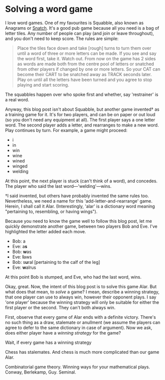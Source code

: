 Solving a word game
==================

I love word games. One of my favourites is Squabble, also known as Anagrams or [Snatch](http://www.boardgamegeek.com/boardgame/9556/snatch). It's a good pub game because all you need is a bag of letter tiles. Any number of people can play (and join or leave throughout), and you don't need to keep score. The rules are simple:  

> Place the tiles face down and take [rough] turns to turn them over until a word of three or more letters can be made. If you see and say the word first, take it. Watch out. From now on the game has 2 sides as words are made both from the centre pool of letters or snatched from other players if changed by one or more letters. So your CAT can become their CART to be snatched away as TRACK seconds later. Play on until all the letters have been turned and you agree to stop playing and start scoring.

The squabbles happen over who spoke first and whether, say 'restrainer' is a real word. 

Anyway, this blog post isn't about Squabble, but another game invented† as a training game for it. It's for two players, and can be on paper or out loud (so you don't need any equipment at all). The first player says a one letter word. The second player adds a letter, and rearranges to make a new word. Play continues by turn. For example, a game might proceed:

* i
* in 
* win 
* wine 
* wined 
* winged 
* welding 

At this point, the next player is stuck (can't think of a word), and concedes. The player who said the last word—'welding'—wins.

†I said invented, but others have probably invented the same rules too. Nevertheless, we need a name for this 'add-letter-and-rearrange' game. Herein, I shall call it Alar. (Interestingly, 'alar' is a dictionary word meaning "pertaining to, resembling, or having wings").

Because you need to know the game well to follow this blog post, let me quickly demonstrate another game, between two players Bob and Eve. I've highlighted the letter added each move.

* Bob: a
* Eve: a**s**
* Bob: **w**as
* Eve: **l**aws
* Bob: s**u**ral [pertaining to the calf of the leg]
* Eve: **w**alrus

At this point Bob is stumped, and Eve, who had the last word, wins. 

Okay, great. Now, the intent of this blog post is to solve this game Alar. But what does that mean, to *solve* a game? I mean, describe a winning strategy, that one player can use to always win, however their opponent plays. I say 'one player' because the winning strategy will only be suitable for either the first player or the second. They can't both always win.

First, observe that every game of Alar ends with a definite victory. There's no such thing as a draw, stalemate or anullment (we assume the players can agree to defer to the same dictionary in case of argument). Now we ask, does either player have a *winning strategy* for the game? 

Wait, if every game has a winning strategy

Chess has stalemates. And chess is much more complicated than our game Alar. 

Combinatorial game theory. Winning ways for your mathematical plays. Conway, Berlekamp, Guy. Seminal. 


